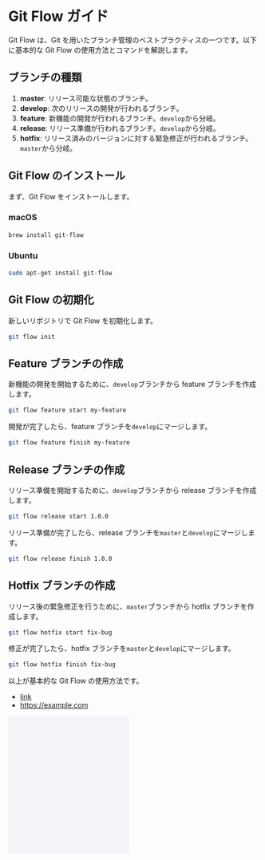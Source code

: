 # Git Flow ガイド

Git Flow は、Git を用いたブランチ管理のベストプラクティスの一つです。以下に基本的な Git Flow の使用方法とコマンドを解説します。

## ブランチの種類

1. **master**: リリース可能な状態のブランチ。
2. **develop**: 次のリリースの開発が行われるブランチ。
3. **feature**: 新機能の開発が行われるブランチ。`develop`から分岐。
4. **release**: リリース準備が行われるブランチ。`develop`から分岐。
5. **hotfix**: リリース済みのバージョンに対する緊急修正が行われるブランチ。`master`から分岐。

## Git Flow のインストール

まず、Git Flow をインストールします。

### macOS

```bash
brew install git-flow
```

### Ubuntu

```bash
sudo apt-get install git-flow
```

## Git Flow の初期化

新しいリポジトリで Git Flow を初期化します。

```bash
git flow init
```

## Feature ブランチの作成

新機能の開発を開始するために、`develop`ブランチから feature ブランチを作成します。

```bash
git flow feature start my-feature
```

開発が完了したら、feature ブランチを`develop`にマージします。

```bash
git flow feature finish my-feature
```

## Release ブランチの作成

リリース準備を開始するために、`develop`ブランチから release ブランチを作成します。

```bash
git flow release start 1.0.0
```

リリース準備が完了したら、release ブランチを`master`と`develop`にマージします。

```bash
git flow release finish 1.0.0
```

## Hotfix ブランチの作成

リリース後の緊急修正を行うために、`master`ブランチから hotfix ブランチを作成します。

```bash
git flow hotfix start fix-bug
```

修正が完了したら、hotfix ブランチを`master`と`develop`にマージします。

```bash
git flow hotfix finish fix-bug
```

以上が基本的な Git Flow の使用方法です。

- [link](https://example.com)
- https://example.com

![alt text](<スクリーンショット 2024-08-10 2.24.20.png>)

